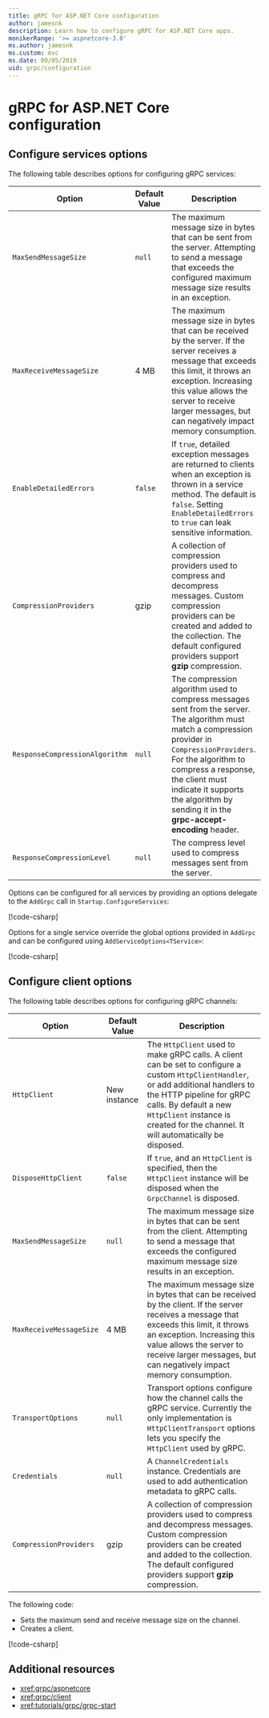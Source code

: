 ```yaml
---
title: gRPC for ASP.NET Core configuration
author: jamesnk
description: Learn how to configure gRPC for ASP.NET Core apps.
monikerRange: '>= aspnetcore-3.0'
ms.author: jamesnk
ms.custom: mvc
ms.date: 09/05/2019
uid: grpc/configuration
---
```

# gRPC for ASP.NET Core configuration

## Configure services options

The following table describes options for configuring gRPC services:

| Option | Default Value | Description |
| ------ | ------------- | ----------- |
| `MaxSendMessageSize` | `null` | The maximum message size in bytes that can be sent from the server. Attempting to send a message that exceeds the configured maximum message size results in an exception. |
| `MaxReceiveMessageSize` | 4 MB | The maximum message size in bytes that can be received by the server. If the server receives a message that exceeds this limit, it throws an exception. Increasing this value allows the server to receive larger messages, but can negatively impact memory consumption. |
| `EnableDetailedErrors` | `false` | If `true`, detailed exception messages are returned to clients when an exception is thrown in a service method. The default is `false`. Setting `EnableDetailedErrors` to `true` can leak sensitive information. |
| `CompressionProviders` | gzip | A collection of compression providers used to compress and decompress messages. Custom compression providers can be created and added to the collection. The default configured providers support **gzip** compression. |
| `ResponseCompressionAlgorithm` | `null` | The compression algorithm used to compress messages sent from the server. The algorithm must match a compression provider in `CompressionProviders`. For the algorithm to compress a response, the client must indicate it supports the algorithm by sending it in the **grpc-accept-encoding** header. |
| `ResponseCompressionLevel` | `null` | The compress level used to compress messages sent from the server. |

Options can be configured for all services by providing an options delegate to the `AddGrpc` call in `Startup.ConfigureServices`:

[!code-csharp[](~/grpc/configuration/sample/GrcpService/Startup.cs?name=snippet)]

Options for a single service override the global options provided in `AddGrpc` and can be configured using `AddServiceOptions<TService>`:

[!code-csharp[](~/grpc/configuration/sample/GrcpService/Startup2.cs?name=snippet)]

## Configure client options

The following table describes options for configuring gRPC channels:

| Option | Default Value | Description |
| ------ | ------------- | ----------- |
| `HttpClient` | New instance | The `HttpClient` used to make gRPC calls. A client can be set to configure a custom `HttpClientHandler`, or add additional handlers to the HTTP pipeline for gRPC calls. By default a new `HttpClient` instance is created for the channel. It will automatically be disposed. |
| `DisposeHttpClient` | `false` | If `true`, and an `HttpClient` is specified, then the `HttpClient` instance will be disposed when the `GrpcChannel` is disposed.
| `MaxSendMessageSize` | `null` | The maximum message size in bytes that can be sent from the client. Attempting to send a message that exceeds the configured maximum message size results in an exception. |
| `MaxReceiveMessageSize` | 4 MB | The maximum message size in bytes that can be received by the client. If the server receives a message that exceeds this limit, it throws an exception. Increasing this value allows the server to receive larger messages, but can negatively impact memory consumption. |
| `TransportOptions` | `null` | Transport options configure how the channel calls the gRPC service. Currently the only implementation is `HttpClientTransport` options lets you specify the `HttpClient` used by gRPC. |
| `Credentials` | `null` | A `ChannelCredentials` instance. Credentials are used to add authentication metadata to gRPC calls. |
| `CompressionProviders` | gzip | A collection of compression providers used to compress and decompress messages. Custom compression providers can be created and added to the collection. The default configured providers support **gzip** compression. |

The following code:

* Sets the maximum send and receive message size on the channel.
* Creates a client.

[!code-csharp[](~/grpc/configuration/sample/Program.cs?name=snippet&highlight=3-8)]

## Additional resources

* <xref:grpc/aspnetcore>
* <xref:grpc/client>
* <xref:tutorials/grpc/grpc-start>
